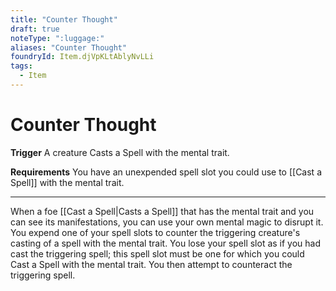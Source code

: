 ```yaml
---
title: "Counter Thought"
draft: true
noteType: ":luggage:"
aliases: "Counter Thought"
foundryId: Item.djVpKLtAblyNvLLi
tags:
  - Item
---
```


# Counter Thought

**Trigger** A creature Casts a Spell with the mental trait.

**Requirements** You have an unexpended spell slot you could use to [[Cast a Spell]] with the mental trait.

* * *

When a foe [[Cast a Spell|Casts a Spell]] that has the mental trait and you can see its manifestations, you can use your own mental magic to disrupt it. You expend one of your spell slots to counter the triggering creature's casting of a spell with the mental trait. You lose your spell slot as if you had cast the triggering spell; this spell slot must be one for which you could Cast a Spell with the mental trait. You then attempt to counteract the triggering spell.
